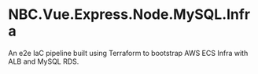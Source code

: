 # NBC.Vue.Express.Node.MySQL.Infra
An e2e IaC pipeline built using Terraform to bootstrap AWS ECS Infra with ALB and MySQL RDS.
